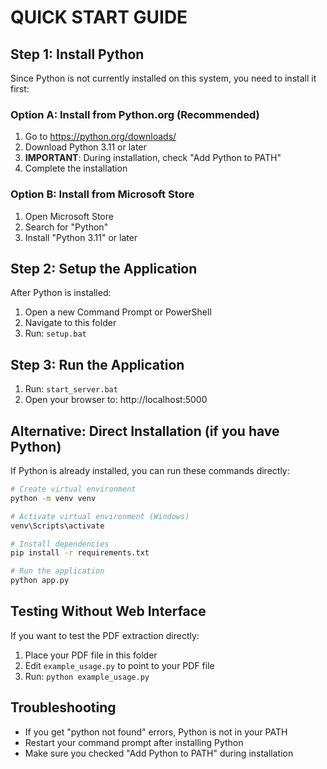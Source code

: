# QUICK START GUIDE

## Step 1: Install Python

Since Python is not currently installed on this system, you need to install it first:

### Option A: Install from Python.org (Recommended)

1. Go to https://python.org/downloads/
2. Download Python 3.11 or later
3. **IMPORTANT**: During installation, check "Add Python to PATH"
4. Complete the installation

### Option B: Install from Microsoft Store

1. Open Microsoft Store
2. Search for "Python"
3. Install "Python 3.11" or later

## Step 2: Setup the Application

After Python is installed:

1. Open a new Command Prompt or PowerShell
2. Navigate to this folder
3. Run: `setup.bat`

## Step 3: Run the Application

1. Run: `start_server.bat`
2. Open your browser to: http://localhost:5000

## Alternative: Direct Installation (if you have Python)

If Python is already installed, you can run these commands directly:

```bash
# Create virtual environment
python -m venv venv

# Activate virtual environment (Windows)
venv\Scripts\activate

# Install dependencies
pip install -r requirements.txt

# Run the application
python app.py
```

## Testing Without Web Interface

If you want to test the PDF extraction directly:

1. Place your PDF file in this folder
2. Edit `example_usage.py` to point to your PDF file
3. Run: `python example_usage.py`

## Troubleshooting

- If you get "python not found" errors, Python is not in your PATH
- Restart your command prompt after installing Python
- Make sure you checked "Add Python to PATH" during installation
